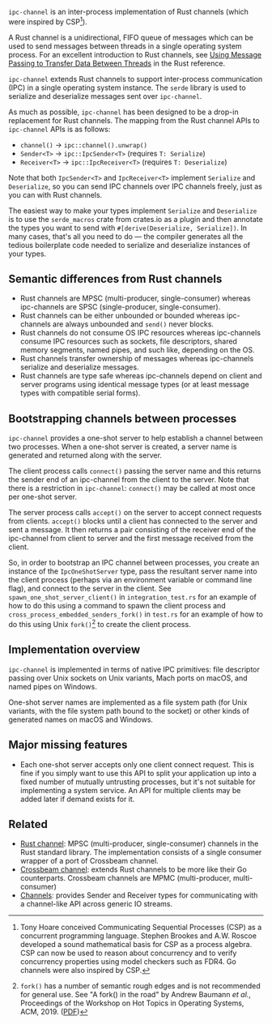 `ipc-channel` is an inter-process implementation of Rust channels (which were inspired by CSP[^CSP]).

A Rust channel is a unidirectional, FIFO queue of messages which can be used to send messages between threads in a single operating system process.
For an excellent introduction to Rust channels, see [Using Message Passing to Transfer Data Between Threads](https://doc.rust-lang.org/stable/book/ch16-02-message-passing.html) in the Rust reference. 

`ipc-channel` extends Rust channels to support inter-process communication (IPC) in a single operating system instance. The `serde` library is used to serialize and deserialize messages sent over `ipc-channel`.

As much as possible, `ipc-channel` has been designed to be a drop-in replacement for Rust channels. The mapping from the Rust channel APIs to `ipc-channel` APIs is as follows:

* `channel()` → `ipc::channel().unwrap()`
* `Sender<T>` → `ipc::IpcSender<T>` (requires `T: Serialize`)
* `Receiver<T>` → `ipc::IpcReceiver<T>` (requires `T: Deserialize`)

Note that both `IpcSender<T>` and `IpcReceiver<T>` implement `Serialize` and `Deserialize`, so you can send IPC channels over IPC channels freely, just as you can with Rust channels.

The easiest way to make your types implement `Serialize` and `Deserialize` is to use the `serde_macros` crate from crates.io as a plugin and then annotate the types you want to send with `#[derive(Deserialize, Serialize])`. In many cases, that's all you need to do — the compiler generates all the tedious boilerplate code needed to serialize and deserialize instances of your types.

## Semantic differences from Rust channels

* Rust channels are MPSC (multi-producer, single-consumer) whereas ipc-channels are SPSC (single-producer, single-consumer).
* Rust channels can be either unbounded or bounded whereas ipc-channels are always unbounded and `send()` never blocks.
* Rust channels do not consume OS IPC resources whereas ipc-channels consume IPC resources such as sockets, file descriptors, shared memory segments, named pipes, and such like, depending on the OS.
* Rust channels transfer ownership of messages whereas ipc-channels serialize and deserialize messages.
* Rust channels are type safe whereas ipc-channels depend on client and server programs using identical message types (or at least message types with compatible serial forms).

## Bootstrapping channels between processes

`ipc-channel` provides a one-shot server to help establish a channel between two processes. When a one-shot server is created, a server name is generated and returned along with the server.

The client process calls `connect()` passing the server name and this returns the sender end of an ipc-channel from
the client to the server. Note that there is a restriction in `ipc-channel`: `connect()` may be called at most once per one-shot server.

The server process calls `accept()` on the server to accept connect requests from clients. `accept()` blocks until a client has connected to the server and sent a message. It then returns a pair consisting of the receiver end of the ipc-channel from client to server and the first message received from the client.

So, in order to bootstrap an IPC channel between processes, you create an instance of the `IpcOneShotServer` type, pass the resultant server name into the client process (perhaps via an environment variable or command line flag), and connect to the server in the client. See `spawn_one_shot_server_client()` in `integration_test.rs` for an example of how to do this using a command to spawn the client process and `cross_process_embedded_senders_fork()` in `test.rs` for an example of how to do this using Unix `fork()`[^fork] to create the client process.

 ## Implementation overview

`ipc-channel` is implemented in terms of native IPC primitives: file descriptor passing over Unix sockets on Unix variants, Mach ports on macOS, and named pipes on Windows.

One-shot server names are implemented as a file system path (for Unix variants, with the file system path bound to the socket) or other kinds of generated names on macOS and Windows.

## Major missing features

* Each one-shot server accepts only one client connect request. This is fine if you simply want to use this API to split your application up into a fixed number of mutually untrusting processes, but it's not suitable for implementing a system service. An API for multiple clients may be added later if demand exists for it.

## Related

* [Rust channel](https://doc.rust-lang.org/std/sync/mpsc/index.html): MPSC (multi-producer, single-consumer) channels in the Rust standard library. The implementation
consists of a single consumer wrapper of a port of Crossbeam channel.
* [Crossbeam channel](https://github.com/crossbeam-rs/crossbeam/tree/master/crossbeam-channel): extends Rust channels to be more like their Go counterparts. Crossbeam channels are MPMC (multi-producer, multi-consumer)
* [Channels](https://docs.rs/channels/latest/channels/): provides Sender and Receiver types for communicating with a channel-like API across generic IO streams.

[^CSP]: Tony Hoare conceived Communicating Sequential Processes (CSP) as a concurrent programming language.
Stephen Brookes and A.W. Roscoe developed a sound mathematical basis for CSP as a process algebra.
CSP can now be used to reason about concurrency and to verify concurrency properties using model checkers such as FDR4.
Go channels were also inspired by CSP.

[^fork]: `fork()` has a number of semantic rough edges and is not recommended for general use. See "A fork() in the road" by Andrew Baumann _et al._, Proceedings of the Workshop on Hot Topics in Operating Systems, ACM, 2019. ([PDF](https://www.microsoft.com/en-us/research/uploads/prod/2019/04/fork-hotos19.pdf))
